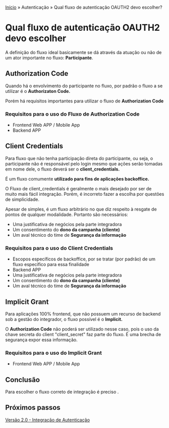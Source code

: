 [Início](/readme.md) &raquo; Autenticação &raquo; Qual fluxo de autenticação OAUTH2 devo escolher?

# Qual fluxo de autenticação OAUTH2 devo escolher

A definição do fluxo ideal basicamente se dá através da atuação ou não de um ator importante no fluxo: **Participante**.

## Authorization Code

Quando há o envolvimento do participante no fluxo, por padrão o fluxo a se utilizar é o **Authorizaton Code.**

Porém há requisitos importantes para utilizar o fluxo de **Authorization Code**

### Requisitos para o uso do Fluxo de Authorization Code

- Frontend Web APP / Mobile App
- Backend APP

## Client Credentials

Para fluxo que não tenha participação direta do participante, ou seja, o participante não é responsável pelo login mesmo que ações serão tomadas em nome dele, o fluxo deverá ser o **client_credentials.**

É um fluxo comumente **utilizado para fins de aplicações backoffice.**

O Fluxo de client_credentials é geralmente o mais desejado por ser de muito mais fácil integração.
Porém, é incorreto fazer a escolha por questões de simplicidade.

Apesar de simples, é um fluxo arbitrário no que diz respeito à resgate de pontos de qualquer modalidade.
Portanto são necessários:

- Uma justificativa de negócios pela parte integradora
- Um consentimento do **dono da campanha (cliente)**
- Um aval técnico do time de **Segurança da informação**

### Requisitos para o uso do Client Credentials

- Escopos específicos de backoffice, por se tratar (por padrão) de um fluxo específico para essa finalidade
- Backend APP
- Uma justificativa de negócios pela parte integradora
- Um consentimento do **dono da campanha (cliente)**
- Um aval técnico do time de **Segurança da informação**

## Implicit Grant

Para aplicações 100% frontend, que não possuem um recurso de backend sob a gestão do integrador, o fluxo possível é o **Implicit.**

O **Authorization Code** não poderá ser utilizado nesse caso, pois o uso da chave secreta do client "client_secret" faz parte do fluxo. É uma brecha de segurança expor essa informação.

### Requisitos para o uso do Implicit Grant

- Frontend Web APP / Mobile App

## Conclusão

Para escolher o fluxo correto de integração é preciso .

## Próximos passos

[Versão 2.0 - Integração de Autenticação](/auth/cognito/readme.md)
